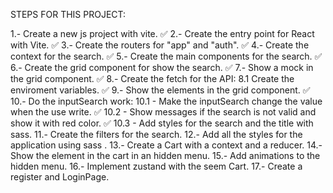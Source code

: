 STEPS FOR THIS PROJECT:

1.- Create a new js project with vite. ✅
2.- Create the entry point for React with Vite. ✅
3.- Create the routers for "app" and "auth". ✅
4.- Create the context for the search. ✅
5.- Create the main components for the search. ✅
6.- Create the grid component for show the search. ✅
7.- Show a mock in the grid component. ✅
8.- Create the fetch for the API:
8.1 Create the enviroment variables. ✅
9.- Show the elements in the grid component. ✅
10.- Do the inputSearch work:
10.1 - Make the inputSearch change the value when the use write. ✅
10.2 - Show messages if the search is not valid and show it with red color. ✅
10.3 - Add styles for the search and the title with sass. 
11.- Create the filters for the search.
12.- Add all the styles for the application using sass .
13.- Create a Cart with a context and a reducer.
14.- Show the element in the cart in an hidden menu.
15.- Add animations to the hidden menu.
16.- Implement zustand with the seem Cart.
17.- Create a register and LoginPage.